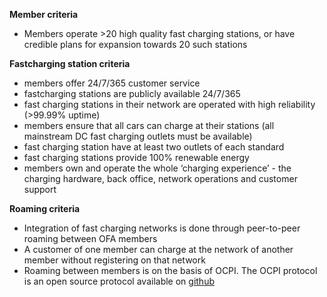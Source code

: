 **Member criteria**

* Members operate >20 high quality fast charging stations, or have credible plans for expansion towards 20 such stations
  
**Fastcharging station criteria**

 * members offer 24/7/365 customer service
 * fastcharging stations are publicly available 24/7/365
 * fast charging stations in their network are operated with high reliability (>99.99% uptime)
 * members ensure that all cars can charge at their stations (all mainstream DC fast charging outlets must be available)
 * fast charging station have at least two outlets of each standard
 * fast charging stations provide 100% renewable energy
 * members own and operate the whole ‘charging experience’ - the charging hardware, back office, network operations and customer support

**Roaming criteria**

* Integration of fast charging networks is done through peer-to-peer roaming between OFA members
* A customer of one member can charge at the network of another member without registering on that network
* Roaming between members is on the basis of OCPI. The OCPI protocol is an open source protocol available on [github](github.com/ocpi)
